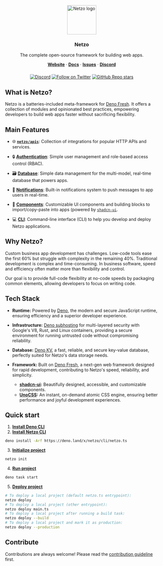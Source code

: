 <div align="center" style="padding-top: 12px;">
  <a href="https://netzo.io" target="_blank">
    <img style="background: transparent; height: 96px;" src="https://netzo.io/logos/netzo-symbol-light.svg" alt="Netzo logo" />
  </a>
</div>

<h3 align="center">Netzo</h3>

<p align="center">
  The complete open-source framework for building web apps.
</p>

<p align="center">
  <a href="https://netzo.io"><strong>Website</strong></a> ·
  <a href="https://netzo.io/docs"><strong>Docs</strong></a> ·
  <a href="https://github.com/netzo/netzo/issues"><strong>Issues</strong></a> ·
  <a href="https://discord.gg/tbDUpRQCTk"><strong>Discord</strong></a>
</p>

<div align="center" style="margin-top: 24px;">

[![Discord](https://discord.com/api/guilds/1069584352415068251/widget.png)](https://discord.gg/tbDUpRQCTk)
[![Follow on Twitter](https://img.shields.io/twitter/follow/netzoio.svg?label=follow+netzoio)](https://twitter.com/netzoio)
[![GitHub Repo stars](https://img.shields.io/github/stars/netzo/netzo?style=social)](https://github.com/netzo/netzo)

</div>

## What is Netzo?

Netzo is a batteries-included meta-framework for [Deno Fresh](https://fresh.deno.dev/). It offers a collection of modules and opinionated best practices, empowering developers to build web apps faster without sacrificing flexibility.

## Main Features

- 🌐 [**`netzo/apis`**](/docs/platform/apis): Collection of integrations for popular HTTP APIs and services.

- 🔒 [**Authentication**](/docs/platform/authentication): Simple user management and role-based access control (RBAC).

- 🗃️ [**Database**](/docs/platform/database): Simple data management for the multi-model, real-time database that powers apps.

- 🔔 [**Notifications**](/docs/platform/notifications): Built-in notifications system to push messages to app users in real-time.

- 🧩 [**Components**](/docs/platform/components): Customizable UI components and building blocks to import/copy-paste into apps (powered by [`shadcn-ui`]([url](https://ui.shadcn.com/)).

- 💻 [**CLI**](/docs/platform/cli): Command-line interface (CLI) to help you develop and deploy Netzo applications.


## Why Netzo?

Custom business app development has challenges. Low-code tools ease the first 60% but struggle with complexity in the remaining 40%. Traditional development is complex and time-consuming. In business software, speed and efficiency often matter more than flexibility and control.

Our goal is to provide full-code flexibility at no-code speeds by packaging common elements, allowing developers to focus on writing code.

## Tech Stack

- **Runtime:** Powered by [Deno](https://deno.com), the modern and secure JavaScript runtime, ensuring efficiency and a superior developer experience.

- **Infrastructure:** [Deno subhosting](https://deno.com/subhosting) for multi-layered security with Google's V8, Rust, and Linux containers, providing a secure environment for running untrusted code without compromising reliability.

- **Database:** [Deno KV](https://deno.com/kv), a fast, reliable, and secure key-value database, perfectly suited for Netzo's data storage needs.

- **Framework:** Built on [Deno Fresh](https://fresh.deno.dev/), a next-gen web framework designed for rapid development, contributing to Netzo's speed, reliability, and simplicity.

  - **[shadcn-ui](https://ui.shadcn.com/):** Beautifully designed, accessible, and customizable components.
  - **[UnoCSS](https://unocss.dev/):** An instant, on-demand atomic CSS engine, ensuring better performance and joyful development experiences.

## Quick start

1. **[Install Deno CLI](https://docs.deno.com/runtime/manual/getting_started/installation)**
2. **[Install Netzo CLI](https://netzo.io/docs/get-started/installation)**
```bash
deno install -Arf https://deno.land/x/netzo/cli/netzo.ts
```
3. **[Initialize project](https://netzo.io/docs/get-started/initialize-project)**
```bash
netzo init
```
4. **[Run project](https://netzo.io/docs/get-started/run-project)**
```bash
deno task start
```
5. **[Deploy project](https://netzo.io/docs/get-started/deploy-project)**
```bash
# To deploy a local project (default netzo.ts entrypoint):
netzo deploy
# To deploy a local project (other entrypoint):
netzo deploy main.ts
# To deploy a local project after running a build task:
netzo deploy --build
# To deploy a local project and mark it as production:
netzo deploy --production
```
## Contribute

Contributions are always welcome! Please read the [contribution guideline](https://github.com/netzo/netzo/blob/main/contributing.md) first.
